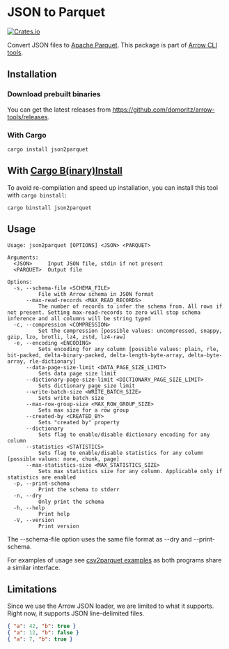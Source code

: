 # JSON to Parquet

[![Crates.io](https://img.shields.io/crates/v/json2parquet.svg)](https://crates.io/crates/json2parquet)

Convert JSON files to [Apache Parquet](https://parquet.apache.org/). This package is part of [Arrow CLI tools](https://github.com/domoritz/arrow-tools).

## Installation

### Download prebuilt binaries

You can get the latest releases from https://github.com/domoritz/arrow-tools/releases.

### With Cargo

```
cargo install json2parquet
```

## With [Cargo B(inary)Install](https://github.com/cargo-bins/cargo-binstall)

To avoid re-compilation and speed up installation, you can install this tool with `cargo binstall`:

```
cargo binstall json2parquet
```

## Usage

```
Usage: json2parquet [OPTIONS] <JSON> <PARQUET>

Arguments:
  <JSON>     Input JSON file, stdin if not present
  <PARQUET>  Output file

Options:
  -s, --schema-file <SCHEMA_FILE>
          File with Arrow schema in JSON format
      --max-read-records <MAX_READ_RECORDS>
          The number of records to infer the schema from. All rows if not present. Setting max-read-records to zero will stop schema inference and all columns will be string typed
  -c, --compression <COMPRESSION>
          Set the compression [possible values: uncompressed, snappy, gzip, lzo, brotli, lz4, zstd, lz4-raw]
  -e, --encoding <ENCODING>
          Sets encoding for any column [possible values: plain, rle, bit-packed, delta-binary-packed, delta-length-byte-array, delta-byte-array, rle-dictionary]
      --data-page-size-limit <DATA_PAGE_SIZE_LIMIT>
          Sets data page size limit
      --dictionary-page-size-limit <DICTIONARY_PAGE_SIZE_LIMIT>
          Sets dictionary page size limit
      --write-batch-size <WRITE_BATCH_SIZE>
          Sets write batch size
      --max-row-group-size <MAX_ROW_GROUP_SIZE>
          Sets max size for a row group
      --created-by <CREATED_BY>
          Sets "created by" property
      --dictionary
          Sets flag to enable/disable dictionary encoding for any column
      --statistics <STATISTICS>
          Sets flag to enable/disable statistics for any column [possible values: none, chunk, page]
      --max-statistics-size <MAX_STATISTICS_SIZE>
          Sets max statistics size for any column. Applicable only if statistics are enabled
  -p, --print-schema
          Print the schema to stderr
  -n, --dry
          Only print the schema
  -h, --help
          Print help
  -V, --version
          Print version
```

The --schema-file option uses the same file format as --dry and --print-schema.

For examples of usage see [csv2parquet examples](https://github.com/domoritz/arrow-tools/tree/main/crates/csv2parquet#examples) as both programs share a similar interface. 

## Limitations

Since we use the Arrow JSON loader, we are limited to what it supports. Right now, it supports JSON line-delimited files.

```json
{ "a": 42, "b": true }
{ "a": 12, "b": false }
{ "a": 7, "b": true }
```
